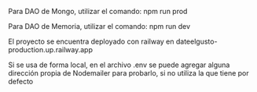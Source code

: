 Para DAO de Mongo, utilizar el comando: npm run prod

Para DAO de Memoria, utilizar el comando: npm run dev

El proyecto se encuentra deployado con railway en dateelgusto-production.up.railway.app

Si se usa de forma local, en el archivo .env se puede agregar alguna dirección propia de Nodemailer para probarlo, si no utiliza la que tiene por defecto
